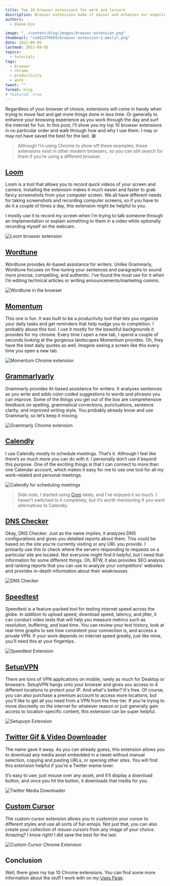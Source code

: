 ```yaml
---
title: Top 10 browser extensions for work and leisure
description: Browser extensions make it easier and enhances our experiences as we use modern browsers to work and surf the internet for fun. In this post, I'll share my top 1o browser extensions, why and how I use them.
authors:
  - Ekene-Eze

image: "../content/blog/images/browser-extension.png"
thumbnail: "v1662370959/browser-extension-2_mexlzl.png"
date: 2022-09-05
lastmod: 2022-09-05
topics:
  - tutorials
tags:
  - browser
  - chrome
  - productivity
  - work
tweet: ""
format: blog
# featured: true
---
```


Regardless of your browser of choice, extensions will come in handy when trying to move fast and get more things done in less time. Or generally to enhance your browsing experience as you work through the day and surf the internet for fun. In this post, I’ll show you my top 10 browser extensions in no particular order and walk through how and why I use them. I may or may not have saved the best for the last. 😅

> Although I’m using Chrome to show off these examples, these extensions exist in other modern browsers, so you can still search for them if you’re using a different browser.

## [Loom](https://chrome.google.com/webstore/detail/loom-%E2%80%93-free-screen-record/liecbddmkiiihnedobmlmillhodjkdmb/related)

Loom is a tool that allows you to record quick videos of your screen and camera. Installing the extension makes it much easier and faster to grab fancy screenshots from your computer screen. We all have different needs for taking screenshots and recording computer screens, so if you have to do it a couple of times a day, this extension might be helpful to you.

I mostly use it to record my screen when I’m trying to talk someone through an implementation or explain something to them in a video while optionally recording myself on the webcam.

![Loom browser extension](https://paper-attachments.dropbox.com/s_FE63A7A6DEDD492F8EA5436E1678268DA1A550651280E7B3F3CFF69C102B0989_1661530128461_Screen+Shot+2022-08-26+at+8.08.16+PM.png)

## [Wordtune](https://chrome.google.com/webstore/detail/wordtune-ai-powered-writi/nllcnknpjnininklegdoijpljgdjkijc)

Wordtune provides AI-based assistance for writers. Unlike Grammarly, Wordtune focuses on fine-tuning your sentences and paragraphs to sound more precise, compelling, and authentic. I’ve found the most use for it when I’m editing technical articles or writing announcements/marketing comms.

![Wordtune in the browser](https://paper-attachments.dropbox.com/s_FE63A7A6DEDD492F8EA5436E1678268DA1A550651280E7B3F3CFF69C102B0989_1661531152603_image.png)

## [Momentum](https://chrome.google.com/webstore/detail/momentum/laookkfknpbbblfpciffpaejjkokdgca)

This one is fun. It was built to be a productivity tool that lets you organize your daily tasks and get reminders that help nudge you to completion. I probably abuse this tool. I use it mostly for the beautiful backgrounds it provides for my chrome. Every time I open a new tab, I spend a couple of seconds looking at the gorgeous landscapes Momentum provides. Oh, they have the best daily quotes as well. Imagine seeing a screen like this every time you open a new tab.

![Momentum Chrome extension](https://paper-attachments.dropbox.com/s_FE63A7A6DEDD492F8EA5436E1678268DA1A550651280E7B3F3CFF69C102B0989_1661532113076_image.png)

## [Grammarly](https://chrome.google.com/webstore/detail/grammarly-grammar-checker/kbfnbcaeplbcioakkpcpgfkobkghlhen)[a](https://chrome.google.com/webstore/detail/grammarly-grammar-checker/kbfnbcaeplbcioakkpcpgfkobkghlhen)[rly](https://chrome.google.com/webstore/detail/grammarly-grammar-checker/kbfnbcaeplbcioakkpcpgfkobkghlhen)

Grammarly provides AI-based assistance for writers. It analyses sentences as you write and adds color-coded suggestions to words and phrases you can improve. Some of the things you get out of the box are comprehensive feedback on spelling, grammatical corrections, punctuations, sentence clarity, and improved writing style. You probably already know and use Grammarly, so let’s keep it moving.

![Grammarly Chrome extension](https://paper-attachments.dropbox.com/s_9D1F0FDDC5ACD7DC3B7E35B9451557AD5C1CF3202D950A37B19B69EB24C56170_1662036677919_CleanShot+2022-09-01+at+16.50.522x.png)

## [Calendly](https://chrome.google.com/webstore/detail/calendly-meeting-scheduli/cbhilkcodigmigfbnphipnnmamjfkipp/related)

I use Calendly mostly to schedule meetings. That’s it. Although I feel like there’s so much more you can do with it. I personally don’t use it beyond this purpose. One of the exciting things is that I can connect to more than one Calendar account, which makes it easy for me to use one tool for all my work-related and personal meetings.

![Calendly for scheduling meetings](https://paper-attachments.dropbox.com/s_9D1F0FDDC5ACD7DC3B7E35B9451557AD5C1CF3202D950A37B19B69EB24C56170_1662039087381_CleanShot+2022-09-01+at+17.31.142x.png)

> Side note, I started using [Cron](https://cron.com/) lately, and I’ve enjoyed it so much. I haven’t switched to it completely, but it’s worth mentioning if you want alternatives to Calendly.

## [DNS Checker](https://chrome.google.com/webstore/detail/dns-checker-seo-and-domai/gegfpbhjnhegdnjdkghhnneaocdbbhjp/related)

Okay, DNS Checker. Just as the name implies, it analyzes DNS configurations and gives you detailed reports about them. This could be based on the site you're currently visiting or any URL you provide. I primarily use this to check where the servers responding to requests on a particular site are located. Not everyone might find it helpful, but I need that information for some different things. Oh, BTW, it also provides SEO analysis and ranking reports that you can use to analyze your competitors' websites and provides in-depth information about their weaknesses.

![DNS Checker](https://paper-attachments.dropbox.com/s_9D1F0FDDC5ACD7DC3B7E35B9451557AD5C1CF3202D950A37B19B69EB24C56170_1662043286531_CleanShot+2022-09-01+at+18.32.232x.png)

## [Speedtest](https://chrome.google.com/webstore/detail/speedtest-by-ookla/pgjjikdiikihdfpoppgaidccahalehjh)

Speedtest is a feature-packed tool for testing internet speed across the globe. In addition to upload speed, download speed, latency, and jitter, it can conduct video tests that will help you measure metrics such as resolution, buffering, and load time. You can review your test history, look at real-time graphs to see how consistent your connection is, and access a private VPN. If your work depends on internet speed greatly, just like mine, you’ll need this at your fingertips.

![Speedtest Extension](https://paper-attachments.dropbox.com/s_9D1F0FDDC5ACD7DC3B7E35B9451557AD5C1CF3202D950A37B19B69EB24C56170_1662044385773_CleanShot+2022-09-01+at+18.59.162x.png)

## [SetupVPN](https://chrome.google.com/webstore/detail/setupvpn-lifetime-free-vp/oofgbpoabipfcfjapgnbbjjaenockbdp)

There are tons of VPN applications on mobile, rarely as much for Desktop or browsers. SetupVPN hangs onto your browser and gives you access to 4 different locations to protect your IP. And what's better? It's free. Of course, you can also purchase a premium account to access more locations, but you'll like to get all you need from a VPN from the free tier.
If you're trying to move discreetly on the internet for whatever reason or just generally gain access to location-specific content, this extension can be super helpful.

![Setupvpn Extension](https://paper-attachments.dropbox.com/s_9D1F0FDDC5ACD7DC3B7E35B9451557AD5C1CF3202D950A37B19B69EB24C56170_1662062256913_CleanShot+2022-09-01+at+23.55.062x.png)

## [Twitter Gif & Video Downloader](https://chrome.google.com/webstore/detail/twitter-gif-video-downloa/dnplonfnokbnmniimndpkglalockjmbn)

The name gave it away. As you can already guess, this extension allows you to download any media asset embedded in a tweet without manual selection, copying and pasting URLs, or opening other sites. You will find this extension helpful if you’re a Twitter meme lover.

It’s easy to use; just mouse over any asset, and it’ll display a download button, and once you hit the button, it downloads that media for you.

![Twitter Media Downloader](https://paper-attachments.dropbox.com/s_9D1F0FDDC5ACD7DC3B7E35B9451557AD5C1CF3202D950A37B19B69EB24C56170_1662063045430_image.png)

## [Custom Cursor](https://chrome.google.com/webstore/detail/custom-cursor-for-chrome/ogdlpmhglpejoiomcodnpjnfgcpmgale/related)

The custom cursor extension allows you to customize your cursor to different styles and use all sorts of fun emojis. Not just that, you can also create your collection of mouse cursors from any image of your choice. Amazing? I know right! I did save the best for the last.

![Custom Cursor Chrome Extension](https://paper-attachments.dropbox.com/s_9D1F0FDDC5ACD7DC3B7E35B9451557AD5C1CF3202D950A37B19B69EB24C56170_1662063648891_CleanShot+2022-09-02+at+00.20.402x.png)

## Conclusion

Well, there goes my top 10 Chrome extensions. You can find some more information about the stuff I work with on my [Uses Page](https://kenny.engineer/Uses).
